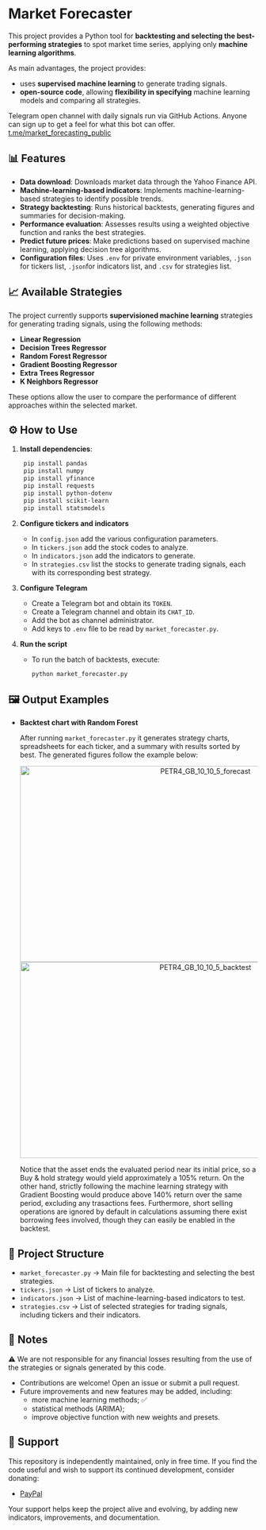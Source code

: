 # Market Forecaster

This project provides a Python tool for **backtesting and selecting the best-performing strategies** to spot market time series, applying only **machine learning algorithms**.

As main advantages, the project provides:
- uses **supervised machine learning** to generate trading signals.
- **open-source code**, allowing **flexibility in specifying** machine learning models and comparing all strategies.

Telegram open channel with daily signals run via GitHub Actions. Anyone can sign up to get a feel for what this bot can offer.
[t.me/market_forecasting_public](https://t.me/market_forecaster_public)

## 📊 Features

- **Data download**: Downloads market data through the Yahoo Finance API.
- **Machine-learning-based indicators**: Implements machine-learning-based strategies to identify possible trends.
- **Strategy backtesting**: Runs historical backtests, generating figures and summaries for decision-making.
- **Performance evaluation**: Assesses results using a weighted objective function and ranks the best strategies.
- **Predict future prices**: Make predictions based on supervised machine learning, applying decision tree algorithms. 
- **Configuration files**: Uses `.env` for private environment variables, `.json` for tickers list, `.json`for indicators list, and `.csv` for strategies list.

## 📈 Available Strategies

The project currently supports **supervisioned machine learning** strategies for generating trading signals, using the following methods:
- **Linear Regression**
- **Decision Trees Regressor**
- **Random Forest Regressor**
- **Gradient Boosting Regressor**
- **Extra Trees Regressor**
- **K Neighbors Regressor**


These options allow the user to compare the performance of different approaches within the selected market.

## ⚙️ How to Use

1. **Install dependencies**:
   ```bash
    pip install pandas
    pip install numpy
    pip install yfinance
    pip install requests
    pip install python-dotenv
    pip install scikit-learn
    pip install statsmodels
    ```

2. **Configure tickers and indicators**
   - In `config.json` add the various configuration parameters.
   - In `tickers.json` add the stock codes to analyze.
   - In `indicators.json` add the indicators to generate.
   - In `strategies.csv` list the stocks to generate trading signals, each with its corresponding best strategy.

3. **Configure Telegram**
   - Create a Telegram bot and obtain its `TOKEN`.
   - Create a Telegram channel and obtain its `CHAT_ID`.
   - Add the bot as channel administrator.
   - Add keys to `.env` file to be read by `market_forecaster.py`.

4. **Run the script**
   - To run the batch of backtests, execute:
     ```bash
     python market_forecaster.py
     ```

## 🖼️ Output Examples

- **Backtest chart with Random Forest**
  
  After running `market_forecaster.py` it generates strategy charts, spreadsheets for each ticker, and a summary with results sorted by best. The generated figures follow the example below:
   <p align="center">
      <img width="733" height="395" alt="PETR4_GB_10_10_5_forecast" src="https://github.com/user-attachments/assets/219b5e9d-6c65-46a3-ab5d-fead268bff6e" />
      <img width="733" height="395" alt="PETR4_GB_10_10_5_backtest" src="https://github.com/user-attachments/assets/a8bfe55b-e935-4f62-8acf-e3d6e84e2562" />
   </p>
  
  Notice that the asset ends the evaluated period near its initial price, so a Buy & hold strategy would yield approximately a 105% return. On the other hand, strictly following the machine learning strategy with Gradient Boosting would produce above 140% return over the same period, excluding any trasactions fees. Furthermore, short selling operations are ignored by default in calculations assuming there exist borrowing fees involved, though they can easily be enabled in the backtest.

  
## 🧩 Project Structure

- `market_forecaster.py` → Main file for backtesting and selecting the best strategies.
- `tickers.json` → List of tickers to analyze.
- `indicators.json` → List of machine-learning-based indicators to test.
- `strategies.csv` → List of selected strategies for trading signals, including tickers and their indicators.


## 📌 Notes

⚠️ We are not responsible for any financial losses resulting from the use of the strategies or signals generated by this code.

- Contributions are welcome! Open an issue or submit a pull request.
- Future improvements and new features may be added, including:
  - more machine learning methods; ✅
  - statistical methods (ARIMA);
  - improve objective function with new weights and presets.


## 🤝 Support

This repository is independently maintained, only in free time. If you find the code useful and wish to support its continued development, consider donating:

- [PayPal](https://www.paypal.com/donate/?hosted_button_id=BF6E8J7P32KWE)  

Your support helps keep the project alive and evolving, by adding new indicators, improvements, and documentation.
